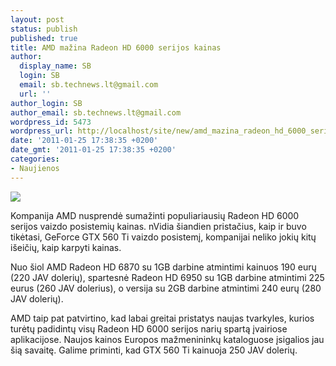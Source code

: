 ```yaml
---
layout: post
status: publish
published: true
title: AMD mažina Radeon HD 6000 serijos kainas
author:
  display_name: SB
  login: SB
  email: sb.technews.lt@gmail.com
  url: ''
author_login: SB
author_email: sb.technews.lt@gmail.com
wordpress_id: 5473
wordpress_url: http://localhost/site/new/amd_mazina_radeon_hd_6000_serijos_kainas/
date: '2011-01-25 17:38:35 +0200'
date_gmt: '2011-01-25 17:38:35 +0200'
categories:
- Naujienos
---
```

<div class="imgright"><img src="http://www.part.lt/img/bb54e7d308f02f9a92e57f5cf5c3e609350.jpg"  /></div>
<p>Kompanija AMD nusprendė sumažinti populiariausių Radeon HD 6000 serijos vaizdo posistemių kainas. nVidia šiandien pristačius, kaip ir buvo tikėtasi, GeForce GTX 560 Ti vaizdo posistemį, kompanijai neliko jokių kitų išeičių, kaip karpyti kainas.</p>
<p>Nuo šiol AMD Radeon HD 6870 su 1GB darbine atmintimi kainuos 190 eurų (220 JAV dolerių), spartesnė Radeon HD 6950 su 1GB darbine atmintimi 225 eurus (260 JAV dolerius), o versija su 2GB darbine atmintimi 240 eurų (280 JAV dolerių).</p>
<p>AMD taip pat patvirtino, kad labai greitai pristatys naujas tvarkyles, kurios turėtų padidintų visų Radeon HD 6000 serijos narių spartą įvairiose aplikacijose. Naujos kainos Europos mažmenininkų kataloguose įsigalios jau šią savaitę. Galime priminti, kad GTX 560 Ti kainuoja 250 JAV dolerių.<br /></p>
